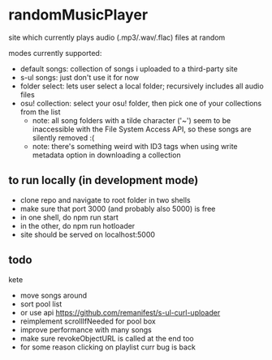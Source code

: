 # randomMusicPlayer

site which currently plays audio (.mp3/.wav/.flac) files at random

modes currently supported:
- default songs: collection of songs i uploaded to a third-party site
- s-ul songs: just don't use it for now
- folder select: lets user select a local folder; recursively includes all audio files
- osu! collection: select your osu! folder, then pick one of your collections from the list
  - note: all song folders with a tilde character ('~') seem to be inaccessible with the File System Access API, so these songs are silently removed :(
  - note: there's something weird with ID3 tags when using write metadata option in downloading a collection

## to run locally (in development mode)

- clone repo and navigate to root folder in two shells
- make sure that port 3000 (and probably also 5000) is free
- in one shell, do npm run start
- in the other, do npm run hotloader
- site should be served on localhost:5000

## todo
kete
- move songs around
- sort pool list
- or use api https://github.com/remanifest/s-ul-curl-uploader
- reimplement scrollIfNeeded for pool box
- improve performance with many songs
- make sure revokeObjectURL is called at the end too
- for some reason clicking on playlist curr bug is back